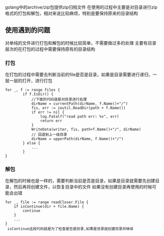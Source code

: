 golang中的archive/zip包提供zip归档文件
在使用的过程中主要是对目录进行zip格式的打包和解包，相对来说比较麻烦，特别是要保持原来的目录结构
## 使用遇到的问题
对单纯的文件进行打包和解包的时候比较简单，不需要做过多的处理
主要有目录层次的在打包的过程中需要保持原有的目录结构
### 打包
在打包的过程中需要去判断当前的file是否是目录，如果是目录需要进行递归，一层一层的打开，进行打包
```
for _, f := range files {
		if f.IsDir() {
			//下面的代码就是对目录进行处理
			dirName = currentPath(dirName, f.Name()+"/")
			fis, err := ioutil.ReadDir(path + f.Name())
			if err != nil {
				log.Fatalf("read path err: %v", err)
				return err
			}
			WriteData(writer, fis, path+f.Name()+"/", dirName)
			// 回退到上一级目录
			dirName = upperPath(dirName, f.Name()+"/")
		} else {
			...		
		}
}
```

### 解包
在解包的时候也是一样的，需要判断当前是否是目录，如果是目录就需要先创建目录，然后再将创建文件，以恢复目录中的文件
如果没有创建目录再使用的时候可能会出错
```
for _, file := range readCloser.File {
	if isContinue(dir + file.Name) {
		continue
	}
	...
}
 isContinue这段代码就是为了检查是否是目录,如果是目录就创建目录并继续
```
